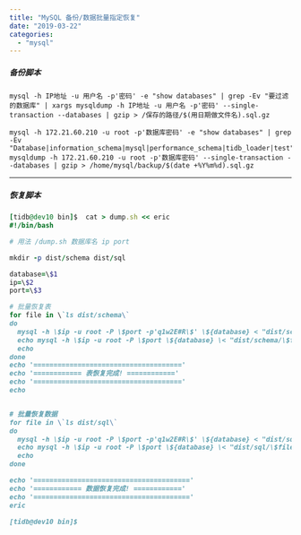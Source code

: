 ```yaml
---
title: "MySQL 备份/数据批量指定恢复"
date: "2019-03-22"
categories: 
  - "mysql"
---
```


##### 备份脚本

`mysql -h IP地址 -u 用户名 -p'密码' -e "show databases" | grep -Ev "要过滤的数据库" | xargs mysqldump -h IP地址 -u 用户名 -p'密码' --single-transaction --databases | gzip > /保存的路径/$(用日期做文件名).sql.gz`

```shell
mysql -h 172.21.60.210 -u root -p'数据库密码' -e "show databases" | grep -Ev "Database|information_schema|mysql|performance_schema|tidb_loader|test"|xargs mysqldump -h 172.21.60.210 -u root -p'数据库密码' --single-transaction --databases | gzip > /home/mysql/backup/$(date +%Y%m%d).sql.gz
```

* * *

##### 恢复脚本

```ruby
[tidb@dev10 bin]$  cat > dump.sh << eric
#!/bin/bash

# 用法 /dump.sh 数据库名 ip port

mkdir -p dist/schema dist/sql

database=\$1
ip=\$2
port=\$3

# 批量恢复表
for file in \`ls dist/schema\`
do
  mysql -h \$ip -u root -P \$port -p'q1w2E#R\$' \${database} < "dist/schema/\$file"
  echo mysql -h \$ip -u root -P \$port \${database} \< "dist/schema/\$file"
  echo
done
echo '====================================='
echo '============ 表恢复完成! ============'
echo '====================================='
echo


# 批量恢复数据
for file in \`ls dist/sql\`
do
  mysql -h \$ip -u root -P \$port -p'q1w2E#R\$' \${database} < "dist/sql/\$file"
  echo mysql -h \$ip -u root -P \$port \${database} \< "dist/sql/\$file"
  echo
done

echo '======================================='
echo '============ 数据恢复完成! ============'
echo '======================================='
eric

[tidb@dev10 bin]$
```
